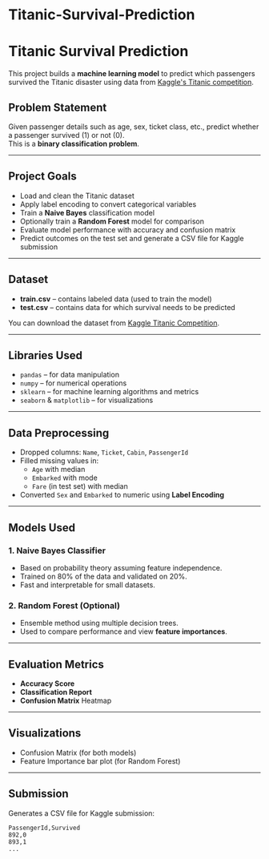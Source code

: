 # Titanic-Survival-Prediction
#  Titanic Survival Prediction

This project builds a **machine learning model** to predict which passengers survived the Titanic disaster using data from [Kaggle's Titanic competition](https://www.kaggle.com/c/titanic).

##  Problem Statement

Given passenger details such as age, sex, ticket class, etc., predict whether a passenger survived (1) or not (0).  
This is a **binary classification problem**.

---

##  Project Goals

- Load and clean the Titanic dataset
- Apply label encoding to convert categorical variables
- Train a **Naive Bayes** classification model
- Optionally train a **Random Forest** model for comparison
- Evaluate model performance with accuracy and confusion matrix
- Predict outcomes on the test set and generate a CSV file for Kaggle submission

---

##  Dataset

- **train.csv** – contains labeled data (used to train the model)
- **test.csv** – contains data for which survival needs to be predicted

You can download the dataset from [Kaggle Titanic Competition](https://www.kaggle.com/c/titanic/data).

---

##  Libraries Used

- `pandas` – for data manipulation
- `numpy` – for numerical operations
- `sklearn` – for machine learning algorithms and metrics
- `seaborn` & `matplotlib` – for visualizations

---

##  Data Preprocessing

- Dropped columns: `Name`, `Ticket`, `Cabin`, `PassengerId`
- Filled missing values in:
  - `Age` with median
  - `Embarked` with mode
  - `Fare` (in test set) with median
- Converted `Sex` and `Embarked` to numeric using **Label Encoding**

---

##  Models Used

### 1. Naive Bayes Classifier
- Based on probability theory assuming feature independence.
- Trained on 80% of the data and validated on 20%.
- Fast and interpretable for small datasets.

### 2. Random Forest (Optional)
- Ensemble method using multiple decision trees.
- Used to compare performance and view **feature importances**.

---

##  Evaluation Metrics

- **Accuracy Score**
- **Classification Report**
- **Confusion Matrix** Heatmap

---

##  Visualizations

- Confusion Matrix (for both models)
- Feature Importance bar plot (for Random Forest)

---

##  Submission

Generates a CSV file for Kaggle submission:

```csv
PassengerId,Survived
892,0
893,1
...
